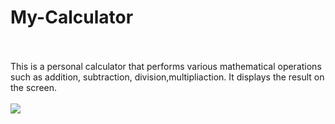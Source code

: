 # My-Calculator
<br><br>
This is a personal calculator that performs various mathematical operations such as addition, subtraction, division,multipliaction. It displays the result on the screen.
<br><br>
![](https://i.imgur.com/3RoA2K7.png)<br><br><br>
